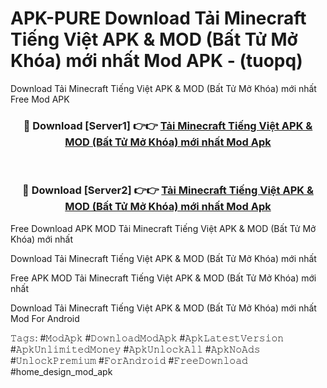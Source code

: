# APK-PURE Download Tải Minecraft Tiếng Việt APK & MOD (Bất Tử Mở Khóa) mới nhất Mod APK - (tuopq)
Download Tải Minecraft Tiếng Việt APK & MOD (Bất Tử Mở Khóa) mới nhất Free Mod APK

<div align="center">
<h3>🔴 Download [Server1] 👉👉 <a href="https://apk-comot.site?title=Tải_Minecraft_Tiếng_Việt_APK_&_MOD_(Bất_Tử_Mở_Khóa)_mới_nhất">Tải Minecraft Tiếng Việt APK & MOD (Bất Tử Mở Khóa) mới nhất Mod Apk</a></h3><br>

<h3>🔴 Download [Server2] 👉👉 <a href="https://apk-comot.site?title=Tải_Minecraft_Tiếng_Việt_APK_&_MOD_(Bất_Tử_Mở_Khóa)_mới_nhất">Tải Minecraft Tiếng Việt APK & MOD (Bất Tử Mở Khóa) mới nhất Mod Apk</a></h3>
</div>


Free Download APK MOD Tải Minecraft Tiếng Việt APK & MOD (Bất Tử Mở Khóa) mới nhất

Download Tải Minecraft Tiếng Việt APK & MOD (Bất Tử Mở Khóa) mới nhất 

Free APK MOD Tải Minecraft Tiếng Việt APK & MOD (Bất Tử Mở Khóa) mới nhất 

Download Tải Minecraft Tiếng Việt APK & MOD (Bất Tử Mở Khóa) mới nhất Mod For Android

𝚃𝚊𝚐𝚜: #𝙼𝚘𝚍𝙰𝚙𝚔 #𝙳𝚘𝚠𝚗𝚕𝚘𝚊𝚍𝙼𝚘𝚍𝙰𝚙𝚔 #𝙰𝚙𝚔𝙻𝚊𝚝𝚎𝚜𝚝𝚅𝚎𝚛𝚜𝚒𝚘𝚗 #𝙰𝚙𝚔𝚄𝚗𝚕𝚒𝚖𝚒𝚝𝚎𝚍𝙼𝚘𝚗𝚎𝚢 #𝙰𝚙𝚔𝚄𝚗𝚕𝚘𝚌𝚔𝙰𝚕𝚕 #𝙰𝚙𝚔𝙽𝚘𝙰𝚍𝚜 #𝚄𝚗𝚕𝚘𝚌𝚔𝙿𝚛𝚎𝚖𝚒𝚞𝚖 #𝙵𝚘𝚛𝙰𝚗𝚍𝚛𝚘𝚒𝚍 #𝙵𝚛𝚎𝚎𝙳𝚘𝚠𝚗𝚕𝚘𝚊𝚍 #home_design_mod_apk
